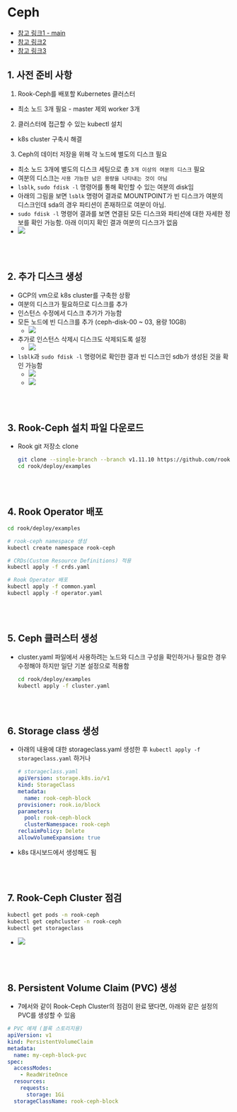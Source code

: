 # Ceph
* [참고 링크1 - main](https://jeongchul.tistory.com/830)
* [참고 링크2](https://nairns.tistory.com/95)
* [참고 링크3](https://jeongchul.tistory.com/829)

## 1. 사전 준비 사항
1. Rook-Ceph를 배포할 Kubernetes 클러스터
  * 최소 노드 3개 필요 - master 제외 worker 3개
2. 클러스터에 접근할 수 있는 kubectl 설치
  * k8s cluster 구축시 해결
3. Ceph의 데이터 저장을 위해 각 노드에 별도의 디스크 필요
  * 최소 노드 3개에 별도의 디스크 세팅으로 총 `3개 이상의 여분의 디스크` 필요
  * 여분의 디스크는 `사용 가능한 남은 용량을 나타내는 것이 아님`
  * `lsblk`, `sudo fdisk -l` 명령어를 통해 확인할 수 있는 여분의 disk임
  * 아래의 그림을 보면 `lsblk` 명령어 결과로 MOUNTPOINT가 빈 디스크가 여분의 디스크인데 sda의 경우 파티션이 존재하므로 여분이 아님.
  * `sudo fdisk -l` 명령어 결과를 보면 연결된 모든 디스크와 파티션에 대한 자세한 정보를 확인 가능함. 아래 이미지 확인 결과 여분의 디스크가 없음
  * ![](2025-03-25-03-02-23.png)

<br><br>

## 2. 추가 디스크 생성
* GCP의 vm으로 k8s cluster를 구축한 상황
* 여분의 디스크가 필요하므로 디스크를 추가
* 인스턴스 수정에서 디스크 추가가 가능함
* 모든 노드에 빈 디스크를 추가 (ceph-disk-00 ~ 03, 용량 10GB)
  * ![](2025-03-25-03-12-59.png)
* 추가로 인스턴스 삭제시 디스크도 삭제되도록 설정
  * ![](2025-03-25-03-21-33.png)
* `lsblk`과 `sudo fdisk -l` 명령어로 확인한 결과 빈 디스크인 sdb가 생성된 것을 확인 가능함
  * ![](2025-03-25-03-28-21.png)
  * ![](2025-03-25-03-28-49.png)

<br><br>

## 3. Rook-Ceph 설치 파일 다운로드
* Rook git 저장소 clone
    ```sh
    git clone --single-branch --branch v1.11.10 https://github.com/rook/rook.git
    cd rook/deploy/examples
    ```

<br><br>

## 4. Rook Operator 배포
```sh
cd rook/deploy/examples

# rook-ceph namespace 생성
kubectl create namespace rook-ceph

# CRDs(Custom Resource Definitions) 적용
kubectl apply -f crds.yaml

# Rook Operator 배포
kubectl apply -f common.yaml
kubectl apply -f operator.yaml
```

<br><br>

## 5. Ceph 클러스터 생성
* cluster.yaml 파일에서 사용하려는 노드와 디스크 구성을 확인하거나 필요한 경우 수정해야 하지만 일단 기본 설정으로 적용함
  ```sh
  cd rook/deploy/examples
  kubectl apply -f cluster.yaml
  ```

<br><br>


## 6. Storage class 생성
* 아래의 내용에 대한 storageclass.yaml 생성한 후 `kubectl apply -f storageclass.yaml` 하거나
  ```yaml
  # storageclass.yaml
  apiVersion: storage.k8s.io/v1
  kind: StorageClass
  metadata:
    name: rook-ceph-block
  provisioner: rook.io/block
  parameters:
    pool: rook-ceph-block
    clusterNamespace: rook-ceph
  reclaimPolicy: Delete
  allowVolumeExpansion: true
  ```
* k8s 대시보드에서 생성해도 됨


<br><br>

## 7. Rook-Ceph Cluster 점검
```sh
kubectl get pods -n rook-ceph 
kubectl get cephcluster -n rook-ceph
kubectl get storageclass
```
* ![](2025-03-26-03-22-32.png)


<br><br>

## 8. Persistent Volume Claim (PVC) 생성
* 7에서와 같이 Rook-Ceph Cluster의 점검이 완료 됐다면, 아래와 같은 설정의 PVC를 생성할 수 있음
```yaml
# PVC 예제 (블록 스토리지용)
apiVersion: v1
kind: PersistentVolumeClaim
metadata:
  name: my-ceph-block-pvc
spec:
  accessModes:
    - ReadWriteOnce
  resources:
    requests:
      storage: 1Gi
  storageClassName: rook-ceph-block
```